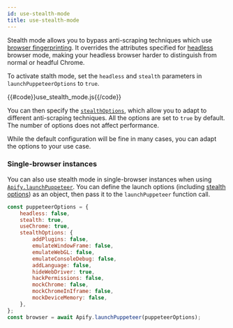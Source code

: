 ```yaml
---
id: use-stealth-mode
title: use-stealth-mode
---
```


Stealth mode allows you to bypass anti-scraping techniques which use [browser fingerprinting](https://pixelprivacy.com/resources/browser-fingerprinting/). It overrides the attributes specified for [headless](https://developers.google.com/web/updates/2017/04/headless-chrome) browser mode, making your headless browser harder to distinguish from normal or headful Chrome. 

To activate stalth mode, set the `headless` and `stealth` parameters in `launchPuppeteerOptions` to `true`.

{{#code}}use_stealth_mode.js{{/code}}

You can then specify the [`stealthOptions`](https://sdk.apify.com/docs/typedefs/stealth-options), which allow you to adapt to different anti-scraping techniques. All the options are set to `true` by default. The number of options does not affect performance.

While the default configuration will be fine in many cases, you can adapt the options to your use case. 

### Single-browser instances

You can also use stealth mode in single-browser instances when using [`Apify.launchPuppeteer`](https://sdk.apify.com/docs/typedefs/launch-puppeteer#docsNav). You can define the launch options (including [stealth options](https://sdk.apify.com/docs/typedefs/stealth-options)) as an object, then pass it to the `launchPuppeteer` function call.

```js
const puppeteerOptions = {
    headless: false,
    stealth: true,
    useChrome: true,
    stealthOptions: {
        addPlugins: false,
        emulateWindowFrame: false,
        emulateWebGL: false,
        emulateConsoleDebug: false,
        addLanguage: false,
        hideWebDriver: true,
        hackPermissions: false,
        mockChrome: false,
        mockChromeInIframe: false,
        mockDeviceMemory: false,
    },
};
const browser = await Apify.launchPuppeteer(puppeteerOptions);
```
